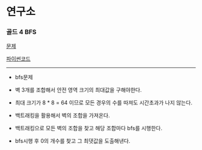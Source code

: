 # 연구소
### 골드 4 BFS
[문제](https://www.acmicpc.net/problem/14502)

[파이썬코드](14502.py)

---

- bfs문제
- 벽 3개를 조합해서 안전 영역 크기의 최대값을 구해야한다.
- 최대 크기가 8 * 8 = 64 이므로 모든 경우의 수를 따져도 시간초과가 나지 않는다.
- 백트래킹을 활용해서 벽의 조합을 가져온다.


- 백트래킹으로 모든 벽의 조합을 찾고 해당 조합마다 bfs를 시행한다.
- bfs시행 후 0의 개수를 찾고 그 최댓값을 도출해낸다.